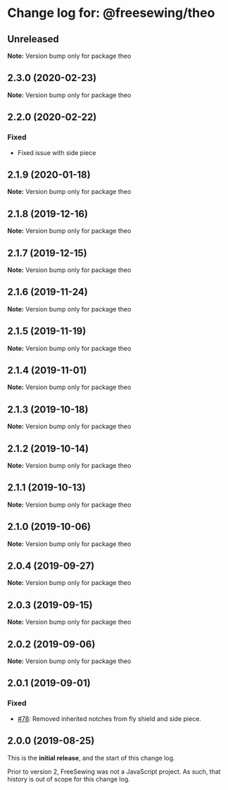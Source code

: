 # Change log for: @freesewing/theo


## Unreleased

**Note:** Version bump only for package theo


## 2.3.0 (2020-02-23)

**Note:** Version bump only for package theo


## 2.2.0 (2020-02-22)

### Fixed

 - Fixed issue with side piece
## 2.1.9 (2020-01-18)

**Note:** Version bump only for package theo


## 2.1.8 (2019-12-16)

**Note:** Version bump only for package theo


## 2.1.7 (2019-12-15)

**Note:** Version bump only for package theo


## 2.1.6 (2019-11-24)

**Note:** Version bump only for package theo


## 2.1.5 (2019-11-19)

**Note:** Version bump only for package theo


## 2.1.4 (2019-11-01)

**Note:** Version bump only for package theo


## 2.1.3 (2019-10-18)

**Note:** Version bump only for package theo


## 2.1.2 (2019-10-14)

**Note:** Version bump only for package theo


## 2.1.1 (2019-10-13)

**Note:** Version bump only for package theo


## 2.1.0 (2019-10-06)

**Note:** Version bump only for package theo


## 2.0.4 (2019-09-27)

**Note:** Version bump only for package theo


## 2.0.3 (2019-09-15)

**Note:** Version bump only for package theo


## 2.0.2 (2019-09-06)

**Note:** Version bump only for package theo


## 2.0.1 (2019-09-01)

### Fixed

 - [#78](https://github.com/freesewing/freesewing/issues/78): Removed inherited notches from fly shield and side piece.


## 2.0.0 (2019-08-25)

This is the **initial release**, and the start of this change log.

Prior to version 2, FreeSewing was not a JavaScript project.
As such, that history is out of scope for this change log.
